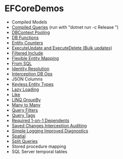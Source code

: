# EFCoreDemos

* Compiled Models
* [Compiled Queries](https://github.com/cwoodruff/EFCoreDemos/tree/main/EFCoreDemos/compiled-query) (run with "dotnet run -c Release
")
* [DBContext Pooling](https://github.com/cwoodruff/EFCoreDemos/tree/main/EFCoreDemos/context-pooling)
* [DB Functions](https://github.com/cwoodruff/EFCoreDemos/tree/main/EFCoreDemos/db-functions)
* [Entity Counters](https://github.com/cwoodruff/EFCoreDemos/tree/main/EFCoreDemos/demo-4-entity-counters)
* [ExecuteUpdate and ExecuteDelete (Bulk updates)](https://github.com/cwoodruff/EFCoreDemos/tree/main/EFCoreDemos/executeupdate-executedelete)
* [Filtered Include](https://github.com/cwoodruff/EFCoreDemos/tree/main/EFCoreDemos/filtered-include)
* [Flexible Entity Mapping](https://github.com/cwoodruff/EFCoreDemos/tree/main/EFCoreDemos/flexible-entity-mapping)
* [From SQL](https://github.com/cwoodruff/EFCoreDemos/tree/main/EFCoreDemos/from_sql)
* [Identity Resolution](https://github.com/cwoodruff/EFCoreDemos/tree/main/EFCoreDemos/identity-resolution)
* [Interception DB Ops](https://github.com/cwoodruff/EFCoreDemos/tree/main/EFCoreDemos/interception-db-ops)
* JSON Columns
* [Keyless Entity Types](https://github.com/cwoodruff/EFCoreDemos/tree/main/EFCoreDemos/keyless-entity-types)
* [Lazy Loading](https://github.com/cwoodruff/EFCoreDemos/tree/main/EFCoreDemos/lazy-loading)
* [Like](https://github.com/cwoodruff/EFCoreDemos/tree/main/EFCoreDemos/like)
* [LINQ GroupBy](https://github.com/cwoodruff/EFCoreDemos/tree/main/EFCoreDemos/linq-groupby)
* [Many to Many](https://github.com/cwoodruff/EFCoreDemos/tree/main/EFCoreDemos/many-to-many)
* [Query Filters](https://github.com/cwoodruff/EFCoreDemos/tree/main/EFCoreDemos/query-filters)
* [Query Tags](https://github.com/cwoodruff/EFCoreDemos/tree/main/EFCoreDemos/query-tags)
* [Required 1-on-1 Dependents](https://github.com/cwoodruff/EFCoreDemos/tree/main/EFCoreDemos/required-1-on-1-dependants)
* [Saved Changes Interception Auditing](https://github.com/cwoodruff/EFCoreDemos/tree/main/EFCoreDemos/savedchanges-interception-auditing)
* [Simple Logging Improved Diagnostics](https://github.com/cwoodruff/EFCoreDemos/tree/main/EFCoreDemos/simple-logging-improved-diagnostics)
* [Spatial](https://github.com/cwoodruff/EFCoreDemos/tree/main/EFCoreDemos/spatial)
* [Split Queries](https://github.com/cwoodruff/EFCoreDemos/tree/main/EFCoreDemos/split-queries)
* Stored procedure mapping
* SQL Server temporal tables